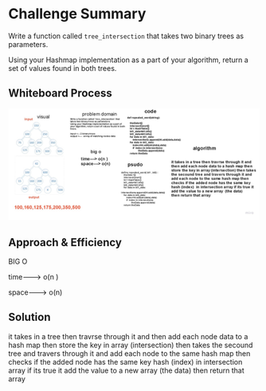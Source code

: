 
# Challenge Summary
<!-- Description of the challenge -->


Write a function called `tree_intersection` that takes two binary trees as parameters.

Using your Hashmap implementation as a part of your algorithm, return a set of values found in both trees.

## Whiteboard Process
<!-- Embedded whiteboard image -->

![](/python/assets/intersection.whitboard.jpg)

## Approach & Efficiency
<!-- What approach did you take? Why? What is the Big O space/time for this approach? -->
 BIG O

time---> o(n )

space---> o(n)


## Solution
<!-- Show how to run your code, and examples of it in action -->


it takes in a tree then travrse through it and then add each node data to a hash map then store the key in array (intersection) then takes the secound tree and travers through it and add each node to the same hash map then checks if the added node has the same key hash (index)  in intersection array if its true it add the value to a new array  (the data)
then return that array